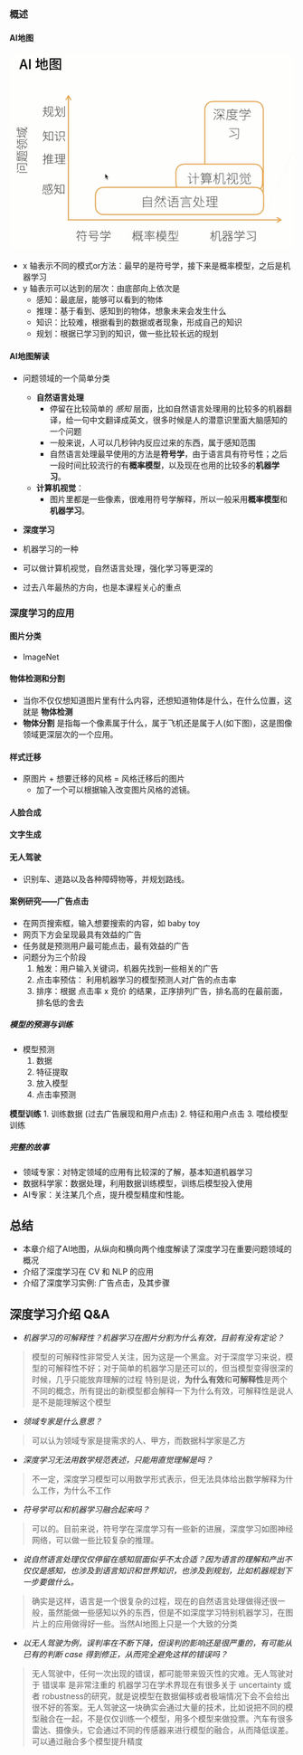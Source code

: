 
### 概述

#### AI地图
![Image text](https://raw.githubusercontent.com/burningmysoul2077/Notes/main/ScreenShots/%E5%8A%A8%E6%89%8B%E5%AD%A6%E6%B7%B1%E5%BA%A6%E5%AD%A6%E4%B9%A0/Pasted%20image%2020230315111326.png)

- x 轴表示不同的模式or方法：最早的是符号学，接下来是概率模型，之后是机器学习
- y 轴表示可以达到的层次：由底部向上依次是
	- 感知：最底层，能够可以看到的物体
	- 推理：基于看到、感知到的物体，想象未来会发生什么
	- 知识：比较难，根据看到的数据或者现象，形成自己的知识
	- 规划：根据已学习到的知识，做一些比较长远的规划

#### AI地图解读
- 问题领域的一个简单分类
	- **自然语言处理**
		- 停留在比较简单的 *感知* 层面，比如自然语言处理用的比较多的机器翻译，给一句中文翻译成英文，很多时候是人的潜意识里面大脑感知的一个问题
		- 一般来说，人可以几秒钟内反应过来的东西，属于感知范围
		- 自然语言处理最早使用的方法是**符号学**，由于语言具有符号性；之后一段时间比较流行的有**概率模型**，以及现在也用的比较多的**机器学习**。
	- **计算机视觉**：
		- 图片里都是一些像素，很难用符号学解释，所以一般采用**概率模型**和**机器学习**。

- **深度学习**

- 机器学习的一种

- 可以做计算机视觉，自然语言处理，强化学习等更深的
- 过去八年最热的方向，也是本课程关心的重点

### 深度学习的应用

#### 图片分类
- ImageNet

#### 物体检测和分割
- 当你不仅仅想知道图片里有什么内容，还想知道物体是什么，在什么位置，这就是 **物体检测**
- **物体分割** 是指每一个像素属于什么，属于飞机还是属于人(如下图)，这是图像领域更深层次的一个应用。

#### 样式迁移
- 原图片 + 想要迁移的风格 = 风格迁移后的图片
	- 加了一个可以根据输入改变图片风格的滤镜。

#### 人脸合成
#### 文字生成

#### 无人驾驶
- 识别车、道路以及各种障碍物等，并规划路线。

#### 案例研究——广告点击
- 在网页搜索框，输入想要搜索的内容，如 baby toy
- 网页下方会呈现最具有效益的广告
- 任务就是预测用户最可能点击，最有效益的广告
- 问题分为三个阶段
	1. 触发：用户输入关键词，机器先找到一些相关的广告
	2. 点击率预估： 利用机器学习的模型预测人对广告的点击率
	3. 排序：根据 点击率 x 竞价 的结果，正序排列广告，排名高的在最前面，排名低的舍去

##### 模型的预测与训练
- 模型预测
	1. 数据 
	2. 特征提取 
	3. 放入模型 
	4. 点击率预测

**模型训练**
	1. 训练数据 (过去广告展现和用户点击) 
	2. 特征和用户点击
	3. 喂给模型训练

##### 完整的故事
- 领域专家：对特定领域的应用有比较深的了解，基本知道机器学习
- 数据科学家：数据处理，利用数据训练模型，训练后模型投入使用
- AI专家：关注某几个点，提升模型精度和性能。

## 总结
- 本章介绍了AI地图，从纵向和横向两个维度解读了深度学习在重要问题领域的概况
- 介绍了深度学习在 CV 和 NLP 的应用
- 介绍了深度学习实例: 广告点击，及其步骤

## 深度学习介绍 Q&A
- *机器学习的可解释性？机器学习在图片分割为什么有效，目前有没有定论？*
> 模型的可解释性非常受人关注，因为这是一个黑盒。对于深度学习来说，模型的可解释性不好；对于简单的机器学习是还可以的，但当模型变得很深的时候，几乎只能放弃理解的过程
> 特别是说，**为什么有效**和**可解释性**是两个不同的概念，所有提出的新模型都会解释一下为什么有效，可解释性是说人是不是能理解这个模型

- *领域专家是什么意思？*
> 可以认为领域专家是提需求的人、甲方，而数据科学家是乙方


- *深度学习无法用数学规范表述，只能用直觉理解是吗？*
> 不一定，深度学习模型可以用数学形式表示，但无法具体给出数学解释为什么工作，为什么不工作

- *符号学可以和机器学习融合起来吗？*
> 可以的。目前来说，符号学在深度学习有一些新的进展，深度学习如图神经网络，可以做一些比较复杂的推理。

- *说自然语言处理仅仅停留在感知层面似乎不太合适？因为语言的理解和产出不仅仅是感知，也涉及到语言知识和世界知识，也涉及到规划，比如机器规划下一步要做什么。*
> 确实是这样，语言是一个很复杂的过程，现在的自然语言处理做得还很一般，虽然能做一些感知以外的东西，但是不如深度学习特别机器学习，在图片上的应用做得好一些。当然AI地图上只是一个大致的分类

- *以无人驾驶为例，误判率在不断下降，但误判的影响还是很严重的，有可能从已有的判断 case 得到修正，从而完全避免这样的错误吗？*
> 无人驾驶中，任何一次出现的错误，都可能带来毁灭性的灾难。无人驾驶对于 错误率 是非常注重的
> 机器学习在学术界现在有很多关于 uncertainty 或者 robustness的研究，就是说模型在数据偏移或者极端情况下会不会给出很不好的答案。无人驾驶这一块确实会通过大量的技术，比如说把不同的模型融合在一起，不是仅仅训练一个模型，用多个模型来做投票。汽车有很多雷达、摄像头，它会通过不同的传感器来进行模型的融合，从而降低误差。
> 可以通过融合多个模型提升精度
